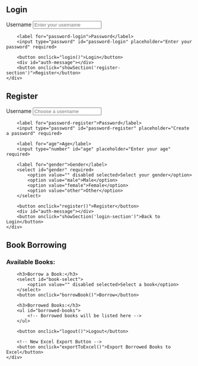 <!-- Login Section -->
<div id="login-section" class="section active">
    <h2>Login</h2>
    <div id="auth-section">
        <label for="username-login">Username</label>
        <input type="text" id="username-login" placeholder="Enter your username" required>
        
        <label for="password-login">Password</label>
        <input type="password" id="password-login" placeholder="Enter your password" required>
        
        <button onclick="login()">Login</button>
        <div id="auth-message"></div>
        <button onclick="showSection('register-section')">Register</button>
    </div>
</div>

<!-- Register Section -->
<div id="register-section" class="section">
    <h2>Register</h2>
    <div id="auth-section">
        <label for="username-register">Username</label>
        <input type="text" id="username-register" placeholder="Choose a username" required>
        
        <label for="password-register">Password</label>
        <input type="password" id="password-register" placeholder="Create a password" required>

        <label for="age">Age</label>
        <input type="number" id="age" placeholder="Enter your age" required>
        
        <label for="gender">Gender</label>
        <select id="gender" required>
            <option value="" disabled selected>Select your gender</option>
            <option value="male">Male</option>
            <option value="female">Female</option>
            <option value="other">Other</option>
        </select>

        <button onclick="register()">Register</button>
        <div id="auth-message"></div>
        <button onclick="showSection('login-section')">Back to Login</button>
    </div>
</div>

<!-- Book Borrowing Section -->
<div id="borrow-section" class="section">
    <h2>Book Borrowing</h2>
    <div id="auth-section">
        <h3>Available Books:</h3>
        <ul id="available-books">
            <!-- Books will be listed here -->
        </ul>

        <h3>Borrow a Book:</h3>
        <select id="book-select">
            <option value="" disabled selected>Select a book</option>
        </select>
        <button onclick="borrowBook()">Borrow</button>

        <h3>Borrowed Books:</h3>
        <ul id="borrowed-books">
            <!-- Borrowed books will be listed here -->
        </ul>

        <button onclick="logout()">Logout</button>
        
        <!-- New Excel Export Button -->
        <button onclick="exportToExcel()">Export Borrowed Books to Excel</button>
    </div>
</div>

<script>
    const users = JSON.parse(localStorage.getItem('users')) || {};
    let currentUser = null;

    const books = [
        "Principles of Marketing",
        "The Sea",
        "The Science Library",
        "Mysteries of Mind Space and Time",
        "The World We Lived In",
        "Discover Science",
        "Integrated Science Philippines 8",
        "Earth Science",
        "Skylab's Astronomy and Space Science"
    ];

    let borrowedBooks = JSON.parse(localStorage.getItem('borrowedBooks')) || {};

    function showSection(sectionId) {
        document.querySelectorAll('.section').forEach(section => section.classList.remove('active'));
        document.getElementById(sectionId).classList.add('active');
    }

    function updateBookLists() {
        const availableBooksList = document.getElementById('available-books');
        const borrowedBooksList = document.getElementById('borrowed-books');
        const bookSelect = document.getElementById('book-select');

        availableBooksList.innerHTML = '';
        borrowedBooksList.innerHTML = '';
        bookSelect.innerHTML = '<option value="" disabled selected>Select a book</option>';

        books.forEach(book => {
            if (borrowedBooks[book]) {
                borrowedBooksList.innerHTML += `<li class="borrowed">${book} (Borrowed by ${borrowedBooks[book].user} on ${borrowedBooks[book].time}) <button onclick="returnBook('${book}')">Return</button></li>`;
            } else {
                availableBooksList.innerHTML += `<li>${book}</li>`;
                bookSelect.innerHTML += `<option value="${book}">${book}</option>`;
            }
        });
    }

    function borrowBook() {
        const selectedBook = document.getElementById('book-select').value;
        if (selectedBook) {
            const borrowTime = new Date().toLocaleString();
            borrowedBooks[selectedBook] = {
                user: currentUser,
                time: borrowTime
            };
            localStorage.setItem('borrowedBooks', JSON.stringify(borrowedBooks));
            updateBookLists();
            alert(`You have borrowed "${selectedBook}" at ${borrowTime}`);
        } else {
            alert("Please select a book to borrow!");
        }
    }

    function returnBook(book) {
        if (borrowedBooks[book] && borrowedBooks[book].user === currentUser) {
            delete borrowedBooks[book];
            localStorage.setItem('borrowedBooks', JSON.stringify(borrowedBooks));
            updateBookLists();
            alert(`You have returned "${book}"`);
        } else {
            alert("This book was not borrowed by you!");
        }
    }

    function register() {
        const username = document.getElementById('username-register').value;
        const password = document.getElementById('password-register').value;
        const age = document.getElementById('age').value;
        const gender = document.getElementById('gender').value;

        if (username && password && age && gender) {
            if (users[username]) {
                alert("User already exists!");
            } else {
                users[username] = { password, age, gender };
                localStorage.setItem('users', JSON.stringify(users));
                alert("Registration successful! Please log in.");
                showSection('login-section');
            }
        } else {
            alert("Please fill in all fields.");
        }
    }

    function login() {
        const username = document.getElementById('username-login').value;
        const password = document.getElementById('password-login').value;

        if (users[username] && users[username].password === password) {
            currentUser = username;
            alert(`Welcome, ${username}!`);
            updateBookLists();
            showSection('borrow-section');
        } else {
            alert("Invalid credentials!");
        }
    }

    function logout() {
        currentUser = null;
        alert("You have been logged out!");
        showSection('login-section');
    }

    // Export the borrowed books to Excel
    function exportToExcel() {
        const borrowedBooksData = [];
        Object.keys(borrowedBooks).forEach(book => {
            const borrowDetails = borrowedBooks[book];
            borrowedBooksData.push([book, borrowDetails.user, borrowDetails.time]);
        });

        if (borrowedBooksData.length > 0) {
            const ws = XLSX.utils.aoa_to_sheet([["Book Title", "Borrowed By", "Date & Time"], ...borrowedBooksData]);
            const wb = XLSX.utils.book_new();
            XLSX.utils.book_append_sheet(wb, ws, "Borrowed Books");

            // Generate and download the Excel file
            XLSX.writeFile(wb, "borrowed_books.xlsx");
        } else {
            alert("No borrowed books to export.");
        }
    }

    // Initialize the app
    updateBookLists();
</script>
